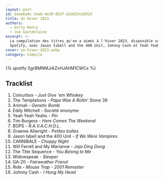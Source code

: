 ```yaml
---
layout: post
id: baae6a4c-3aa8-4e39-855f-d2dd25cdd32d
title: Un Hiver 2023
authors:
  - Dirty Henry
  - Joe Gantdelaine
excerpt: >-
  La compilation des titres qu'on a aimés à l'hiver 2023, disponible sur
  Spotify, avec Jason Isbell and the 400 Unit, Johnny Cash et Yeah Yeah Yeahs.
cover: un-hiver-2023.webp
category: Compile
---
```


{% spotify 0grBMNMJiAZvHJAhM1CWCx %}

## Tracklist

1. Colourbox - _Just Give 'em Whiskey_
1. The Temptations - _Papa Was A Rollin’ Stone_ 39
1. Animali - _Genetic Bomb_
1. Eddy Mitchell - _Société anonyme_
1. Yeah Yeah Yeahs - _Pin_
1. Tim Burgess - _Here Comes The Weekend_
1. BOPS - _R.A.V.A.C.H.O.L._
1. Graeme Allwright - _Petites boîtes_
1. Jason Isbell and the 400 Unit - _If We Were Vampires_
1. CANNIBALE - _Choppy Night_
1. Will Ferrell and My Marianne - _Jaja Ding Dong_
1. The Title Sequence - _You Belong to Me_
1. Widowspeak - _Sleeper_
1. GA-20 - _Fairweather Friend_
1. Ride - _Mouse Trap - 2001 Remaster_
1. Johnny Cash - _I Hung My Head_
